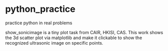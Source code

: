 # python_practice
practice python in real problems

show_sonicimage is a tiny plot task from CAIR, HKISI, CAS.
This work shows the 3d scatter plot via matplotlib and make it clickable to show the recognized ultrasonic image on specific points.

